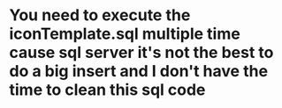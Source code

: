 # You need to execute the iconTemplate.sql multiple time cause sql server it's not the best to do a big insert and I don't have the time to clean this sql code 